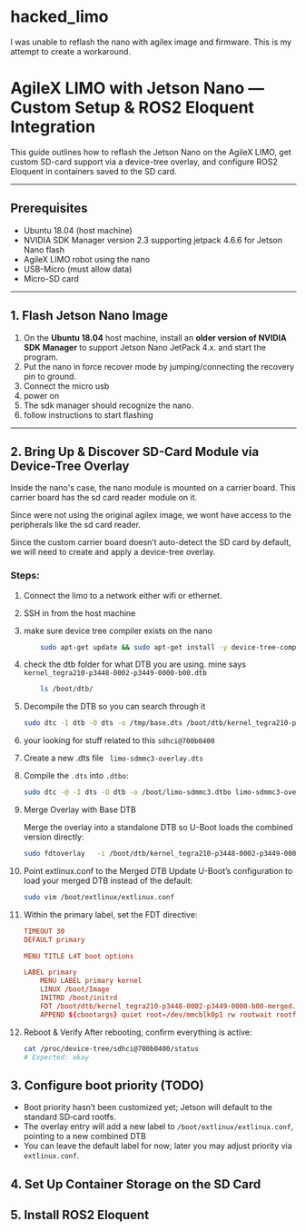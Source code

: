# hacked_limo
I was unable to reflash the nano with agilex image and firmware. This is my attempt to create a workaround.


# AgileX LIMO with Jetson Nano — Custom Setup & ROS2 Eloquent Integration

This guide outlines how to reflash the Jetson Nano on the AgileX LIMO, get custom SD-card support via a device-tree overlay, and configure ROS2 Eloquent in containers saved to the SD card.

---

##  Prerequisites

- Ubuntu 18.04 (host machine)
- NVIDIA SDK Manager version 2.3 supporting jetpack 4.6.6 for Jetson Nano flash
- AgileX LIMO robot using the nano
- USB-Micro (must allow data) 
- Micro-SD card 


---

## 1. Flash Jetson Nano Image

1. On the **Ubuntu 18.04** host machine, install an **older version of NVIDIA SDK Manager** to support Jetson Nano JetPack 4.x. and start the program.
2. Put the nano in force recover mode by jumping/connecting the recovery pin to ground. 
3. Connect the micro usb 
4. power on
5. The sdk manager should recognize the nano.
6. follow instructions to start flashing


---

## 2. Bring Up & Discover SD-Card Module via Device-Tree Overlay

Inside the nano's case, the nano module is mounted on a carrier board. This carrier board has the sd card reader module on it.

Since were not using the original agilex image, we wont have access to the peripherals like the sd card reader.

Since the custom carrier board doesn’t auto-detect the SD card by default, we will need to create and apply a device-tree overlay.

###  Steps:

1. Connect the limo to a network either wifi or ethernet.
2. SSH in from the host machine
3. make sure device tree compiler exists on the nano
    ```bash
        sudo apt-get update && sudo apt-get install -y device-tree-compiler
4. check the dtb folder for what DTB you are using. 
mine says `kernel_tegra210-p3448-0002-p3449-0000-b00.dtb`
    ```bash
        ls /boot/dtb/
5. Decompile the DTB so you can search through it
    ```bash
    sudo dtc -I dtb -O dts -o /tmp/base.dts /boot/dtb/kernel_tegra210-p3448-0002-p3449-0000-b00.dtb
6. your looking for stuff related to this `sdhci@700b0400`

7. Create a new .dts file ` limo-sdmmc3-overlay.dts`
8. Compile the `.dts` into `.dtbo`:
   ```bash
   sudo dtc -@ -I dts -O dtb -o /boot/limo-sdmmc3.dtbo limo-sdmmc3-overlay.dts

9. Merge Overlay with Base DTB

    Merge the overlay into a standalone DTB so U-Boot loads the combined version directly:
    ```bash
    sudo fdtoverlay   -i /boot/dtb/kernel_tegra210-p3448-0002-p3449-0000-b00.dtb -o /boot/dtb/kernel_tegra210-p3448-0002-p3449-0000-b00-merged.dtb  /boot/limo-sdmmc3.dtbo


10. Point extlinux.conf to the Merged DTB
    Update U-Boot’s configuration to load your merged DTB instead of the default:
    ```bash
    sudo vim /boot/extlinux/extlinux.conf


11. Within the primary label, set the FDT directive:
    ```conf
    TIMEOUT 30
    DEFAULT primary

    MENU TITLE L4T boot options

    LABEL primary
        MENU LABEL primary kernel
        LINUX /boot/Image
        INITRD /boot/initrd
        FDT /boot/dtb/kernel_tegra210-p3448-0002-p3449-0000-b00-merged.dtb
        APPEND ${cbootargs} quiet root=/dev/mmcblk0p1 rw rootwait rootfstype=ext4 console=ttyS0,115200n8 console=tty0 fbcon=map:0 net.ifnames=0 sdhci_tegra.en_boot_part_access=1  root=/dev/mmcblk0p1 rw rootwait rootfstype=ext4 console=ttyS0,115200n8 console=tty0 fbcon=map:0 net.ifnames=0 sdhci_tegra.en_boot_part_access=1 nv-auto-config

12. Reboot & Verify
    After rebooting, confirm everything is active:
    ```bash
    cat /proc/device-tree/sdhci@700b0400/status
    # Expected: okay

## 3. Configure boot priority (TODO)
- Boot priority hasn’t been customized yet; Jetson will default to the standard SD‑card rootfs.
- The overlay entry will add a new label to `/boot/extlinux/extlinux.conf`, pointing to a new combined DTB
- You can leave the default label for now; later you may adjust priority via `extlinux.conf`.

## 4. Set Up Container Storage on the SD Card



## 5. Install ROS2 Eloquent
